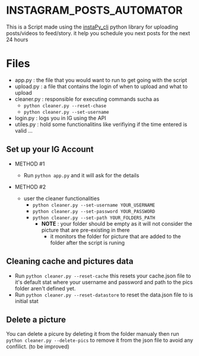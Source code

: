 # INSTAGRAM_POSTS_AUTOMATOR
This is a Script made using the [instaPy_cli](https://github.com/instagrambot/instapy-cli) python library for uploading posts/videos to feed/story.
it help  you schedule you next posts for the next 24 hours 

# Files
* app.py : the file that you would want to run to get going with the script
* upload.py : a file that contains the login of when to upload and what to upload 
* cleaner.py : responsible for executing commands sucha as 
	 * `python cleaner.py --reset-chase` 
	 * `python cleaner.py --set-username`  
* login.py : logs you in IG using the API 
* utiles.py : hold some functionalitins like verifiying if the time entered is valid ... 
 
## Set up your IG Account
* METHOD #1
	* Run `python app.py` and it will ask for the details 

* METHOD #2
	* user the cleaner functionalities 
		* `python cleaner.py --set-username YOUR_USERNAME`
		* `python cleaner.py --set-password YOUR_PASSWORD`
		* `python cleaner.py --set-path YOUR_FOLDERS_PATH`
			*	**NOTE** : your folder should be empty as it will not consider the picture that are pre-existing in there 
				*	it monitors the folder for picture that are added to the folder after the script is runing   

## Cleaning cache and pictures data 
	

* Run `python cleaner.py --reset-cache`  this resets your cache.json file to it's default stat where your username and password and path to the pics folder aren't defined yet.  
* Run `python cleaner.py --reset-datastore` to reset the data.json file to is initial stat 

## Delete a picture 

You can delete a picure by deleting it from the folder manualy then run `python cleaner.py --delete-pics`  to remove it from the json file to avoid any confilict. 
(to be improved)
